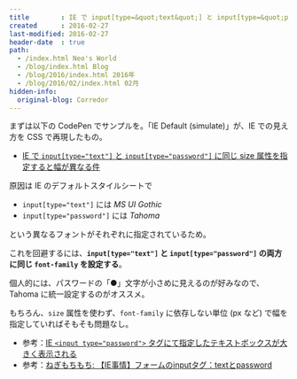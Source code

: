 ```yaml
---
title        : IE で input[type=&quot;text&quot;] と input[type=&quot;password&quot;] に同じ size 属性を指定すると幅が異なる件
created      : 2016-02-27
last-modified: 2016-02-27
header-date  : true
path:
  - /index.html Neo's World
  - /blog/index.html Blog
  - /blog/2016/index.html 2016年
  - /blog/2016/02/index.html 02月
hidden-info:
  original-blog: Corredor
---
```


まずは以下の CodePen でサンプルを。「IE Default (simulate)」が、IE での見え方を CSS で再現したもの。

- [IE で `input[type="text"]` と `input[type="password"]` に同じ size 属性を指定すると幅が異なる件](http://codepen.io/Neos21/pen/VawWBw/)

原因は IE のデフォルトスタイルシートで

- `input[type="text"]` には _MS UI Gothic_
- `input[type="password"]` には _Tahoma_

という異なるフォントがそれぞれに指定されているため。

これを回避するには、__`input[type="text"]` と `input[type="password"]` の両方に同じ `font-family` を設定する__。

個人的には、パスワードの「●」文字が小さめに見えるのが好みなので、Tahoma に統一設定するのがオススメ。

もちろん、`size` 属性を使わず、`font-family` に依存しない単位 (px など) で幅を指定していればそもそも問題なし。

- 参考：[IE `<input type="password">` タグにて指定したテキストボックスが大きく表示される](https://support.microsoft.com/ja-jp/kb/831331)
- 参考：[ねぎもちもち: 【IE事情】フォームのinputタグ：textとpassword](http://negimochix2.blogspot.jp/2009/06/ieinputtextpassword.html)
